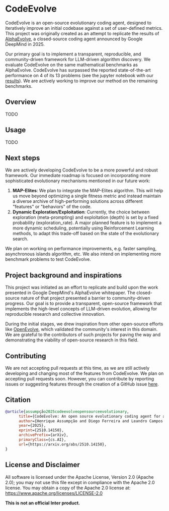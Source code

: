 # CodeEvolve
CodeEvolve is an open-source evolutionary coding agent, designed to iteratively improve an initial codebase against a set of user-defined metrics. This project was originally created as an attempt to replicate the results of [AlphaEvolve](https://arxiv.org/abs/2506.13131), a closed-source coding agent announced by Google DeepMind in 2025.

Our primary goal is to implement a transparent, reproducible, and community-driven framework for LLM-driven algorithm discovery. We evaluate CodeEvolve on the same mathematical benchmarks as AlphaEvolve. CodeEvolve has surpassed the reported state-of-the-art performance on 4 of its 13 problems (see the jupyter notebook with our [results](notebooks/results.ipynb)). We are actively working to improve our method on the remaining benchmarks.

## Overview

TODO

## Usage

TODO

## Next steps

We are actively developing CodeEvolve to be a more powerful and robust framework. Our immediate roadmap is focused on incorporating more sophisticated evolutionary mechanisms mentioned in our future work:

1. **MAP-Elites**: We plan to integrate the MAP-Elites algorithm. This will help us move beyond optimizing a single fitness metric and instead maintain a diverse archive of high-performing solutions across different "features" or "behaviors" of the code.
2. **Dynamic Exploration/Exploitation**: Currently, the choice between exploration (meta-prompting) and exploitation (depth) is set by a fixed probability (exploration_rate). A major planned feature is to implement a more dynamic scheduling, potentially using Reinforcement Learning methods, to adapt this trade-off based on the state of the evolutionary search.

We plan on working on performance improvements, e.g. faster sampling, asynchronous islands algorithm, etc. We also intend on implementing more benchmark problems to test CodeEvolve.
## Project background and inspirations

This project was initiated as an effort to replicate and build upon the work presented in Google DeepMind's AlphaEvolve whitepaper. The closed-source nature of that project  presented a barrier to community-driven progress. Our goal is to provide a transparent, open-source framework that implements the high-level concepts of LLM-driven evolution, allowing for reproducible research and collective innovation.

During the initial stages, we drew inspiration from other open-source efforts like [OpenEvolve](https://github.com/codelion/openevolve), which validated the community's interest in this domain. We are grateful to the contributors of such projects for paving the way and demonstrating the viability of open-source research in this field.

## Contributing

We are not accepting pull requests at this time, as we are still actively developing and changing most of the features from CodeEvolve. We plan on accepting pull requests soon. However, you can contribute by reporting issues or suggesting features through the creation of a GitHub issue [here](https://github.com/inter-co/science-codeevolve/issues).

## Citation

```bibtex
@article{assumpção2025codeevolveopensourceevolutionary,
      title={CodeEvolve: An open source evolutionary coding agent for algorithm discovery and optimization}, 
      author={Henrique Assumpção and Diego Ferreira and Leandro Campos and Fabricio Murai},
      year={2025},
      eprint={2510.14150},
      archivePrefix={arXiv},
      primaryClass={cs.AI},
      url={https://arxiv.org/abs/2510.14150}, 
}
```

## License and Disclaimer

All software is licensed under the Apache License, Version 2.0 (Apache 2.0); you may not use this file except in compliance with the Apache 2.0 license. You may obtain a copy of the Apache 2.0 license at: https://www.apache.org/licenses/LICENSE-2.0

**This is not an official Inter product.**